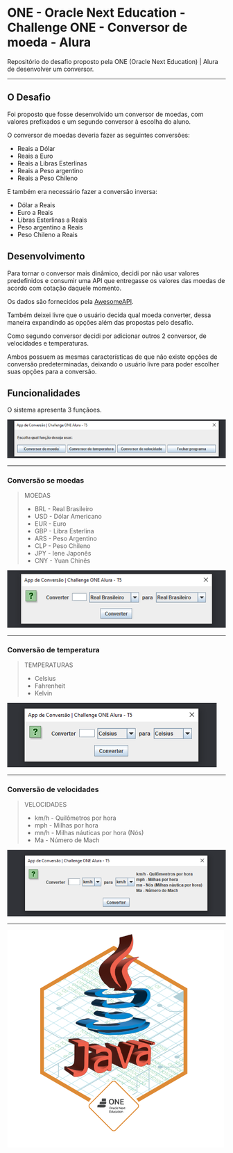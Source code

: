 # ONE - Oracle Next Education - Challenge ONE - Conversor de moeda - Alura

Repositório do desafio proposto pela ONE (Oracle Next Education) | Alura de desenvolver um conversor.  

***

## O Desafio

Foi proposto que fosse desenvolvido um conversor de moedas, com valores prefixados e um segundo conversor à escolha do aluno.

O conversor de moedas deveria fazer as seguintes conversões:

* Reais a Dólar
* Reais a Euro
* Reais a Libras Esterlinas
* Reais a Peso argentino
* Reais a Peso Chileno

E também era necessário fazer a conversão inversa:

* Dólar a Reais
* Euro a Reais
* Libras Esterlinas a Reais
* Peso argentino a  Reais
* Peso Chileno a Reais

## Desenvolvimento

Para tornar o conversor mais dinâmico, decidi por não usar valores predefinidos e consumir uma API que entregasse os valores das moedas de acordo com cotação daquele momento.

Os dados são fornecidos pela [AwesomeAPI](https://docs.awesomeapi.com.br/api-de-moedas).

Também deixei livre que o usuário decida qual moeda converter, dessa maneira expandindo as opções além das propostas pelo desafio.

Como segundo conversor decidi por adicionar outros 2 conversor, de velocidades e temperaturas.

Ambos possuem as mesmas características de que não existe opções de conversão predeterminadas, deixando o usuário livre para poder escolher suas opções para a conversão.

## Funcionalidades

O sistema apresenta 3 funçãoes.

![Tela - Menu principal](resources/01-menu.png)

***

### Conversão se moedas

> MOEDAS
>
> * BRL - Real Brasileiro
> * USD - Dólar Americano
> * EUR - Euro
> * GBP - Libra Esterlina
> * ARS - Peso Argentino
> * CLP - Peso Chileno
> * JPY - Iene Japonês
> * CNY - Yuan Chinês

![Tela - Conversor de moedas](resources/02-moeda.png)

***

### Conversão de temperatura

> TEMPERATURAS
>
> * Celsius
> * Fahrenheit
> * Kelvin

![Tela - Conversor de temperaturas](resources/03-temperatura.png)

***

### Conversão de velocidades

> VELOCIDADES
>
> * km/h - Quilômetros por hora
> * mph - Milhas por hora
> * mn/h - Milhas náuticas por hora (Nós)
> * Ma - Número de Mach

![Tela - Conversor de velocidades](resources/04-velocidade.png)

***

![Badge](resources/cms_files_10224_1671211937Prancheta_8.png)
